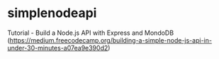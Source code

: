 # simplenodeapi
Tutorial - Build a Node.js API with Express and MondoDB (https://medium.freecodecamp.org/building-a-simple-node-js-api-in-under-30-minutes-a07ea9e390d2)
